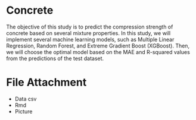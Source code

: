 # Concrete

The objective of this study is to predict the compression strength of concrete based on several mixture properties. 
In this study, we will implement several machine learning models, such as Multiple Linear Regression, Random Forest, and Extreme Gradient Boost (XGBoost). 
Then, we will choose the optimal model based on the MAE and R-squared values from the predictions of the test dataset. 

# File Attachment 

- Data csv
- Rmd
- Picture
